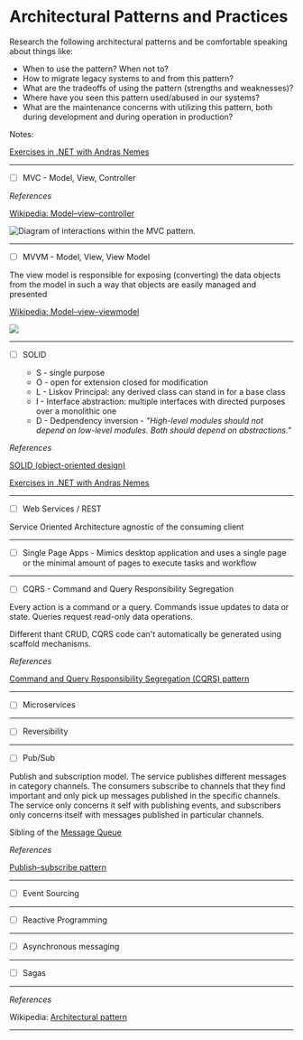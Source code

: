 # Architectural Patterns and Practices



Research the following architectural patterns and be comfortable speaking about things like:
- When to use the pattern? When not to?
- How to migrate legacy systems to and from this pattern?
- What are the tradeoffs of using the pattern (strengths and weaknesses)?
- Where have you seen this pattern used/abused in our systems?
- What are the maintenance concerns with utilizing this pattern, both during development and during operation in production?

Notes:

[Exercises in .NET with Andras Nemes](https://dotnetcodr.com/architecture-and-patterns/)


<hr/>

- [ ] MVC - Model, View, Controller

_References_

[Wikipedia: Model–view–controller](https://en.wikipedia.org/wiki/Model%E2%80%93view%E2%80%93controller)

![Diagram of interactions within the MVC pattern.](https://upload.wikimedia.org/wikipedia/commons/a/a0/MVC-Process.svg)

<hr />

- [ ] MVVM - Model, View, View Model

The view model is responsible for exposing (converting) the data objects from the model in such a way that objects are easily managed and presented

[Wikipedia: Model–view–viewmodel](https://en.wikipedia.org/wiki/Model%E2%80%93view%E2%80%93viewmodel)

![](https://upload.wikimedia.org/wikipedia/commons/8/87/MVVMPattern.png)

<hr/>

- [ ] SOLID

    - S - single purpose
    - O - open for extension closed for modification
    - L - Liskov Principal: any derived class can stand in for a base class
    - I - Interface abstraction: multiple interfaces with directed purposes over a monolithic one
    - D - Dedpendency inversion - _"High-level modules should not depend on low-level modules. Both should depend on abstractions."_

_References_

[SOLID (object-oriented design)](https://en.wikipedia.org/wiki/SOLID_(object-oriented_design))

[Exercises in .NET with Andras Nemes](https://dotnetcodr.com/architecture-and-patterns/)

<hr/>

- [ ] Web Services / REST

Service Oriented Architecture agnostic of the consuming client

<hr/>

- [ ] Single Page Apps - Mimics desktop application and uses a single page or the minimal amount of pages to execute tasks and workflow


<hr/>

- [ ] CQRS - Command and Query Responsibility Segregation

Every action is a command or a query.  Commands issue updates to data or state.  Queries request read-only data operations.

Different thant CRUD, CQRS code can't automatically be generated using scaffold mechanisms.

_References_

[Command and Query Responsibility Segregation (CQRS) pattern](https://docs.microsoft.com/en-us/azure/architecture/patterns/cqrs)

<hr/>

- [ ] Microservices



<hr/>

- [ ] Reversibility

<hr/>

- [ ] Pub/Sub

Publish and subscription model.  The service publishes different messages in category channels.  The consumers subscribe to channels that they find important and only pick up messages published in the specific channels.  The service only concerns it self with publishing events, and subscribers only concerns itself with messages published in particular channels.

Sibling of the [Message Queue](https://en.wikipedia.org/wiki/Message_queue)

_References_

[Publish–subscribe pattern](https://en.wikipedia.org/wiki/Publish%E2%80%93subscribe_pattern)


<hr/>

- [ ] Event Sourcing

<hr/>

- [ ] Reactive Programming

<hr/>

- [ ] Asynchronous messaging

<hr/>

- [ ] Sagas



<hr />

_References_

Wikipedia: [Architectural pattern](https://en.wikipedia.org/wiki/Architectural_pattern)

<hr/>

